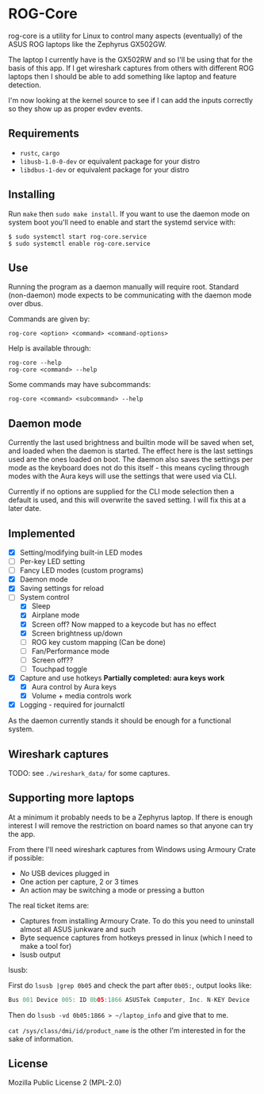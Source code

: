 # ROG-Core

rog-core is a utility for Linux to control many aspects (eventually) of the ASUS ROG laptops like the Zephyrus GX502GW.

The laptop I currently have is the GX502RW and so I'll be using that for the basis of this app. If I get wireshark captures from others with different ROG laptops then I should be able to add something like laptop and feature detection.

I'm now looking at the kernel source to see if I can add the inputs correctly so they show up as proper evdev events.

## Requirements

- `rustc`, `cargo`
- `libusb-1.0-0-dev` or equivalent package for your distro
- `libdbus-1-dev` or equivalent package for your distro

## Installing

Run `make` then `sudo make install`. If you want to use the daemon mode on system boot you'll need to enable and start the systemd service with:

```
$ sudo systemctl start rog-core.service
$ sudo systemctl enable rog-core.service
```

## Use

Running the program as a daemon manually will require root. Standard (non-daemon) mode expects to be communicating with the daemon mode over dbus.

Commands are given by:

```
rog-core <option> <command> <command-options>
```

Help is available through:

```
rog-core --help
rog-core <command> --help
```

Some commands may have subcommands:

```
rog-core <command> <subcommand> --help
```

## Daemon mode

Currently the last used brightness and builtin mode will be saved when set, and loaded when the daemon is started. The effect here is the last settings used are the ones loaded on boot. The daemon also saves the settings per mode as the keyboard does not do this itself - this means cycling through modes with the Aura keys will use the settings that were used via CLI.

Currently if no options are supplied for the CLI mode selection then a default is used, and this will overwrite the saved setting. I will fix this at a later date.

## Implemented

- [X] Setting/modifying built-in LED modes
- [ ] Per-key LED setting
- [ ] Fancy LED modes (custom programs)
- [X] Daemon mode
- [X] Saving settings for reload
- [ ] System control
  + [X] Sleep
  + [X] Airplane mode
  + [X] Screen off? Now mapped to a keycode but has no effect
  + [X] Screen brightness up/down
  + [ ] ROG key custom mapping (Can be done)
  + [ ] Fan/Performance mode
  + [ ] Screen off??
  + [ ] Touchpad toggle
- [X] Capture and use hotkeys **Partially completed: aura keys work**
  + [X] Aura control by Aura keys
  + [X] Volume + media controls work
- [X] Logging - required for journalctl

As the daemon currently stands it should be enough for a functional system.

## Wireshark captures

TODO: see `./wireshark_data/` for some captures.

## Supporting more laptops

At a minimum it probably needs to be a Zephyrus laptop. If there is enough interest I will remove the restriction on board names so that anyone can try the app.

From there I'll need wireshark captures from Windows using Armoury Crate if possible:

- *No* USB devices plugged in
- One action per capture, 2 or 3 times
- An action may be switching a mode or pressing a button

The real ticket items are:

- Captures from installing Armoury Crate. To do this you need to uninstall almost all ASUS junkware and such
- Byte sequence captures from hotkeys pressed in linux (which I need to make a tool for)
- lsusb output

lsusb:

First do `lsusb |grep 0b05` and check the part after `0b05:`, output looks like:

```asm
Bus 001 Device 005: ID 0b05:1866 ASUSTek Computer, Inc. N-KEY Device
```

Then do `lsusb -vd 0b05:1866 > ~/laptop_info` and give that to me.

`cat /sys/class/dmi/id/product_name` is the other I'm interested in for the sake of information.

## License

Mozilla Public License 2 (MPL-2.0)
